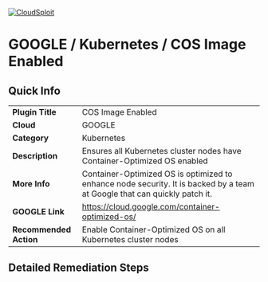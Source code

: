 [![CloudSploit](https://cloudsploit.com/img/logo-new-big-text-100.png "CloudSploit")](https://cloudsploit.com)

# GOOGLE / Kubernetes / COS Image Enabled

## Quick Info

| | |
|-|-|
| **Plugin Title** | COS Image Enabled |
| **Cloud** | GOOGLE |
| **Category** | Kubernetes |
| **Description** | Ensures all Kubernetes cluster nodes have Container-Optimized OS enabled |
| **More Info** | Container-Optimized OS is optimized to enhance node security. It is backed by a team at Google that can quickly patch it. |
| **GOOGLE Link** | https://cloud.google.com/container-optimized-os/ |
| **Recommended Action** | Enable Container-Optimized OS on all Kubernetes cluster nodes |

## Detailed Remediation Steps


